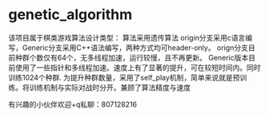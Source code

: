 # genetic_algorithm

该项目属于棋类游戏算法设计类型：
  算法采用遗传算法
  origin分支采用c语言编写，Generic分支采用C++语法编写，两种方式均可header-only。
  orign分支目前种群个数仅有64个，无多线程加速，运行较慢，且不再更新。
  Generic版本目前使用了一些指针和多线程加速。速度上有了显著的提升，可在较短时间内。同时训练1024个种群.
  为提升种群数量，采用了self_play机制，简单来说就是预训练。将训练机制与实际对战时分开。兼顾了算法精度与速度
  

有兴趣的小伙伴欢迎+q私聊：807128216
